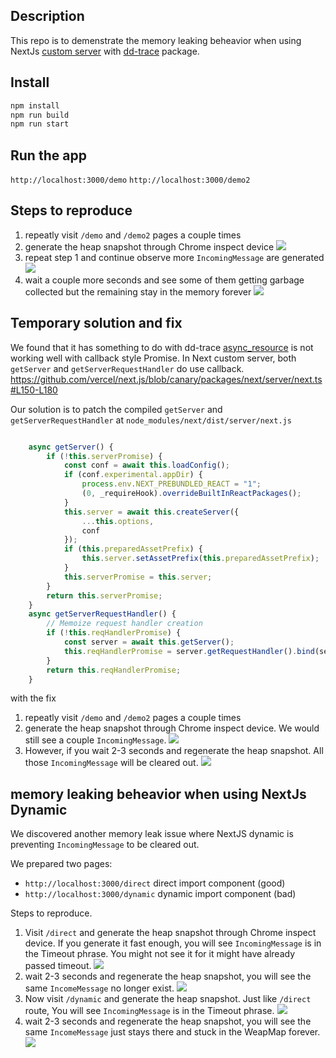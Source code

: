 ## Description
This repo is to demenstrate the memory leaking beheavior when using NextJs [custom server](https://github.com/vercel/next.js/blob/canary/examples/custom-server/server.ts) with [dd-trace](https://github.com/DataDog/dd-trace-js) package.

## Install
```bash
npm install
npm run build
npm run start
```

## Run the app
`http://localhost:3000/demo`
`http://localhost:3000/demo2`

## Steps to reproduce
1. repeatly visit `/demo` and `/demo2` pages a couple times
2. generate the heap snapshot through Chrome inspect device
![](images/memory_leak.png?raw=true)
3. repeat step 1 and continue observe more `IncomingMessage` are generated 
![](images/spike.png?raw=true)
4. wait a couple more seconds and see some of them getting garbage collected but the remaining stay in the memory forever 
![](images/dip.png?raw=true)


## Temporary solution and fix
We found that it has something to do with dd-trace [async_resource](https://github.com/DataDog/dd-trace-js/blob/master/packages/datadog-core/src/storage/async_resource.js) is not working well with callback style Promise. In Next custom server, both `getServer` and `getServerRequestHandler` do use callback. https://github.com/vercel/next.js/blob/canary/packages/next/server/next.ts#L150-L180

Our solution is to patch the compiled `getServer` and `getServerRequestHandler` at `node_modules/next/dist/server/next.js` 
```javascript

    async getServer() {
        if (!this.serverPromise) {
            const conf = await this.loadConfig();
            if (conf.experimental.appDir) {
                process.env.NEXT_PREBUNDLED_REACT = "1";
                (0, _requireHook).overrideBuiltInReactPackages();
            }
            this.server = await this.createServer({
                ...this.options,
                conf
            });
            if (this.preparedAssetPrefix) {
                this.server.setAssetPrefix(this.preparedAssetPrefix);
            }
            this.serverPromise = this.server;
        }
        return this.serverPromise;
    }
    async getServerRequestHandler() {
        // Memoize request handler creation
        if (!this.reqHandlerPromise) {
            const server = await this.getServer();
            this.reqHandlerPromise = server.getRequestHandler().bind(server);
        }
        return this.reqHandlerPromise;
    }
```
with the fix
1. repeatly visit `/demo` and `/demo2` pages a couple times
2. generate the heap snapshot through Chrome inspect device. We would still see a couple `IncomingMessage`. 
![](images/fixed_rightafter.png?raw=true)
3. However, if you wait 2-3 seconds and regenerate the heap snapshot. All those `IncomingMessage` will be cleared out.
![](images/fixed_wait.png?raw=true)

##  memory leaking beheavior when using NextJs Dynamic
We discovered another memory leak issue where NextJS dynamic is preventing `IncomingMessage` to be cleared out.

We prepared two pages: 
- `http://localhost:3000/direct` direct import component (good)
- `http://localhost:3000/dynamic` dynamic import component (bad)

Steps to reproduce.
1. Visit `/direct` and generate the heap snapshot through Chrome inspect device. If you generate it fast enough, you will see `IncomingMessage` is in the Timeout phrase. You might not see it for it might have already passed timeout. ![](images/direct_timeout.png?raw=true)
2. wait 2-3 seconds and regenerate the heap snapshot, you will see the same `IncomeMessage` no longer exist.
![](images/direct_after.png?raw=true)
3. Now visit `/dynamic` and generate the heap snapshot. Just like `/direct` route, You will see `IncomingMessage` is in the Timeout phrase. ![](images/dynamic_timeout.png?raw=true)
4. wait 2-3 seconds and regenerate the heap snapshot, you will see the same `IncomeMessage` just stays there and stuck in the WeapMap forever. ![](images/dynamic_after.png?raw=true)
